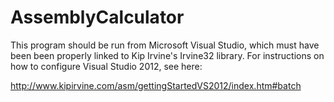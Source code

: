 # AssemblyCalculator

This program should be run from Microsoft Visual Studio, which must have been been properly linked to Kip Irvine's Irvine32 library. For instructions on how to configure Visual Studio 2012, see here:

http://www.kipirvine.com/asm/gettingStartedVS2012/index.htm#batch